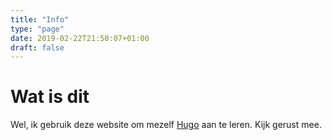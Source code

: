 ```yaml
---
title: "Info"
type: "page"
date: 2019-02-22T21:50:07+01:00
draft: false
---
```


# Wat is dit

Wel, ik gebruik deze website om mezelf [Hugo](https://gohugo.io) aan te leren. Kijk gerust mee.
